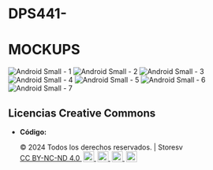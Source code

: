 # DPS441-
# MOCKUPS
![Android Small - 1](https://github.com/Erick-projects/DPS441-/assets/124595071/498bd0f9-bba4-4df9-8ffb-5ad53a09dfe7)
![Android Small - 2](https://github.com/Erick-projects/DPS441-/assets/124595071/5bab3f4c-448e-4580-b68a-e61e9a14f09a)
![Android Small - 3](https://github.com/Erick-projects/DPS441-/assets/124595071/e65d878d-4441-4372-af9b-4b6ff1358994)
![Android Small - 4](https://github.com/Erick-projects/DPS441-/assets/124595071/914c2f89-d431-4909-8524-7546c49724f5)
![Android Small - 5](https://github.com/Erick-projects/DPS441-/assets/124595071/766d2613-bd09-4951-a19d-4c90cda17a4c)
![Android Small - 6](https://github.com/Erick-projects/DPS441-/assets/124595071/1609d984-c5e2-432a-b305-ec28c2437d9e)
![Android Small - 7](https://github.com/Erick-projects/DPS441-/assets/124595071/494c0937-1752-4d9c-8166-875c4d3bbe58)

## Licencias Creative Commons

- **Código:**
  <div class="footer-license">
            <p>&copy; 2024 Todos los derechos reservados. | Storesv
                <span xmlns:cc="http://creativecommons.org/ns#" xmlns:dct="http://purl.org/dc/terms">
                    <a href="http://creativecommons.org/licenses/by-nc-nd/4.0/?ref=chooser-v1" target="_blank"
                        rel="license noopener noreferrer" style="display:inline-block;">
                        CC BY-NC-ND 4.0
                        <img style="height:22px!important;margin-left:3px;vertical-align:text-bottom;"
                            src="https://mirrors.creativecommons.org/presskit/icons/cc.svg?ref=chooser-v1">
                        <img style="height:22px!important;margin-left:3px;vertical-align:text-bottom;"
                            src="https://mirrors.creativecommons.org/presskit/icons/by.svg?ref=chooser-v1">
                        <img style="height:22px!important;margin-left:3px;vertical-align:text-bottom;"
                            src="https://mirrors.creativecommons.org/presskit/icons/nc.svg?ref=chooser-v1">
                        <img style="height:22px!important;margin-left:3px;vertical-align:text-bottom;"
                            src="https://mirrors.creativecommons.org/presskit/icons/nd.svg?ref=chooser-v1">
                    </a>
                </span>
            </p>
        </div>
